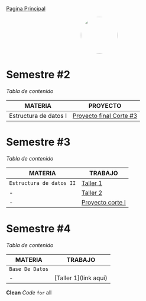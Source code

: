 [Pagina Principal](https://cristianmarint.github.io/Universidad)


<img style="margin-left: 40%;border-radius:50%" src="https://avatars1.githubusercontent.com/u/31068007?s=400&u=9756efad59b4faf5ff84451ff703e2cd3e193d6e&v=4" width="100" height="100"  >

# Semestre #2
_Tabla de contenido_

MATERIA | PROYECTO
------------ | -------------
Estructura de datos I | [Proyecto final Corte #3](https://github.com/cristianmarint/Proyectos-Personales/blob/master/Universidad/semestre%20II/Estructura%20de%20Datos%20I/proyecto.c) 




# Semestre #3

_Tabla de contenido_


| MATERIA | TRABAJO |
| ------------ | -------------  |
| `Estructura de datos II` | [Taller 1](https://github.com/cristianmarint/Proyectos-Personales/blob/master/Universidad/Semestre%20III/Estructuras%20de%20Datos%20II/taller%201/main.c) |
| - | [Taller 2](https://github.com/cristianmarint/Proyectos-Personales/blob/master/Universidad/Semestre%20III/Estructuras%20de%20Datos%20II/taller%202/main.c) |
|-|[Proyecto corte I](https://github.com/cristianmarint/Proyectos-Personales/blob/master/Universidad/Semestre%20III/Estructuras%20de%20Datos%20II/Proyecto%20Corte%201/main.cpp)|


# Semestre #4

_Tabla de contenido_


| MATERIA | TRABAJO |
| ------------ | -------------  |
| `Base De Datos` | |
| - | [Taller 1](link aqui) |


**Clean**  _Code_  `for` all
